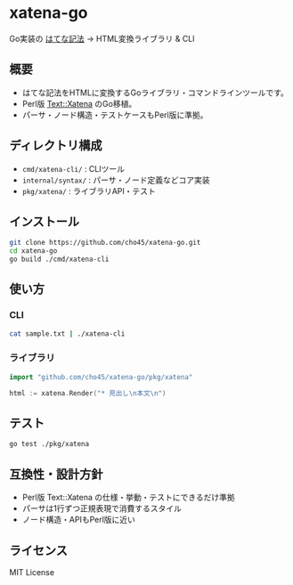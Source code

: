 # xatena-go

Go実装の [はてな記法](https://help.hatenablog.com/entry/text-hatena-list ) → HTML変換ライブラリ & CLI

## 概要

- はてな記法をHTMLに変換するGoライブラリ・コマンドラインツールです。
- Perl版 [Text::Xatena](https://github.com/cho45/Text-Xatena ) のGo移植。
- パーサ・ノード構造・テストケースもPerl版に準拠。

## ディレクトリ構成

- `cmd/xatena-cli/` : CLIツール
- `internal/syntax/` : パーサ・ノード定義などコア実装
- `pkg/xatena/` : ライブラリAPI・テスト

## インストール

```sh
git clone https://github.com/cho45/xatena-go.git
cd xatena-go
go build ./cmd/xatena-cli
```

## 使い方

### CLI

```sh
cat sample.txt | ./xatena-cli
```

### ライブラリ

```go
import "github.com/cho45/xatena-go/pkg/xatena"

html := xatena.Render("* 見出し\n本文\n")
```

## テスト

```sh
go test ./pkg/xatena
```

## 互換性・設計方針

- Perl版 Text::Xatena の仕様・挙動・テストにできるだけ準拠
- パーサは1行ずつ正規表現で消費するスタイル
- ノード構造・APIもPerl版に近い

## ライセンス

MIT License
